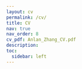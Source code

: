 ```yaml
---
layout: cv
permalink: /cv/
title: CV
nav: true
nav_order: 8
cv_pdf: Anlan_Zhang_CV.pdf
description: 
toc:
  sidebar: left
---
```

